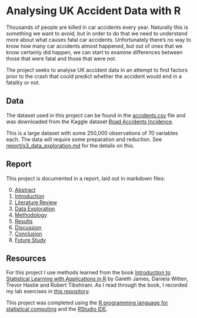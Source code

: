 # Analysing UK Accident Data with R

Thousands of people are killed in car accidents every year. Naturally this is something we want to avoid, but in order to do that we need to understand more about what causes fatal car accidents. Unfortunately there’s no way to know how many car accidents almost happened, but out of ones that we know certainly did happen, we can start to examine differences between those that were fatal and those that were not.

The project seeks to analyse UK accident data in an attempt to find factors prior to the crash that could predict whether the accident would end in a fatality or not.

## Data

The dataset used in this project can be found in the [accidents.csv](accidents.csv) file and was downloaded from the Kaggle dataset [Road Accidents Incidence](https://www.kaggle.com/akshay4/road-accidents-incidence#Kaagle_Upload.csv).

This is a large dataset with some 250,000 observations of 70 variables each. The data will require some preparation and reduction. See [report/s3_data_exploration.md](data_exploration.md) for the details on this.

## Report

This project is documented in a report, laid out in markdown files:

0. [Abstract](report/s0_abstract.md)
1. [Introduction](report/s1_intro.md)
2. [Literature Review](report/s2_lit_review.md)
3. [Data Exploration](report/s3_data_exploration.md)
4. [Methodology](report/s4_experiments.md)
5. [Results](report/s5_results.md)
6. [Discussion](report/s6_discussion.md)
7. [Conclusion](report/s7_conclusion.md)
8. [Future Study](report/s8_future_study.md)

## Resources

For this project I use methods learned from the book [Introduction to Statistical Learning with Applications in R](http://faculty.marshall.usc.edu/gareth-james/ISL/) by Gareth James, Daniela Witten, Trevor Hastie and Robert Tibshirani. As I read through the book, I recorded my lab exercises in [this repository](https://github.com/ibvandersluis/islr).

This project was completed using the [R programming language for statistical computing](https://cran.r-project.org/) and the [RStudio IDE](https://rstudio.com/products/rstudio/download/).